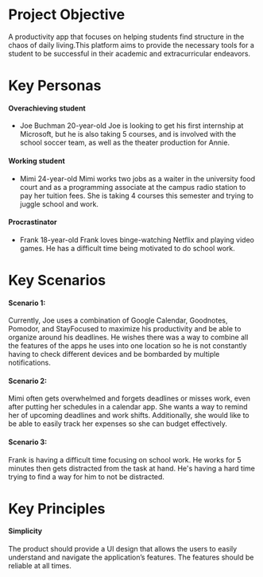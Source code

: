 # Project Objective

A productivity app that focuses on helping students find structure in the chaos of daily living.This
platform aims to provide the necessary tools for a student to be successful in their academic and extracurricular
endeavors.

# Key Personas

#### Overachieving student
- Joe Buchman 20-year-old Joe is looking to get his first internship at Microsoft, but he is also
taking 5 courses, and is involved with the school soccer team, as well as the theater production for Annie.

#### Working student
- Mimi 24-year-old Mimi works two jobs as a waiter in the university food court and as a programming
associate at the campus radio station to pay her tuition fees. She is taking 4 courses this semester and trying to
juggle school and work.

#### Procrastinator
- Frank 18-year-old Frank loves binge-watching Netflix and playing video games. He has a difficult time
being motivated to do school work.

# Key Scenarios

#### Scenario 1:
Currently, Joe uses a combination of Google Calendar, Goodnotes, Pomodor, and StayFocused to maximize his
productivity and be able to organize around his deadlines. He wishes there was a way to combine all the features of the
apps he uses into one location so he is not constantly having to check different devices and be bombarded by multiple
notifications.

#### Scenario 2:
Mimi often gets overwhelmed and forgets deadlines or misses work, even after putting her schedules in a
calendar app. She wants a way to remind her of upcoming deadlines and work shifts. Additionally, she would like to be
able to easily track her expenses so she can budget effectively.

#### Scenario 3:
Frank is having a difficult time focusing on school work. He works for 5 minutes then gets distracted from
the task at hand. He's having a hard time trying to find a way for him to not be distracted.

# Key Principles 

#### Simplicity

The product should provide a UI design that allows the users to easily understand and navigate the application’s
features. The features should be reliable at all times.
